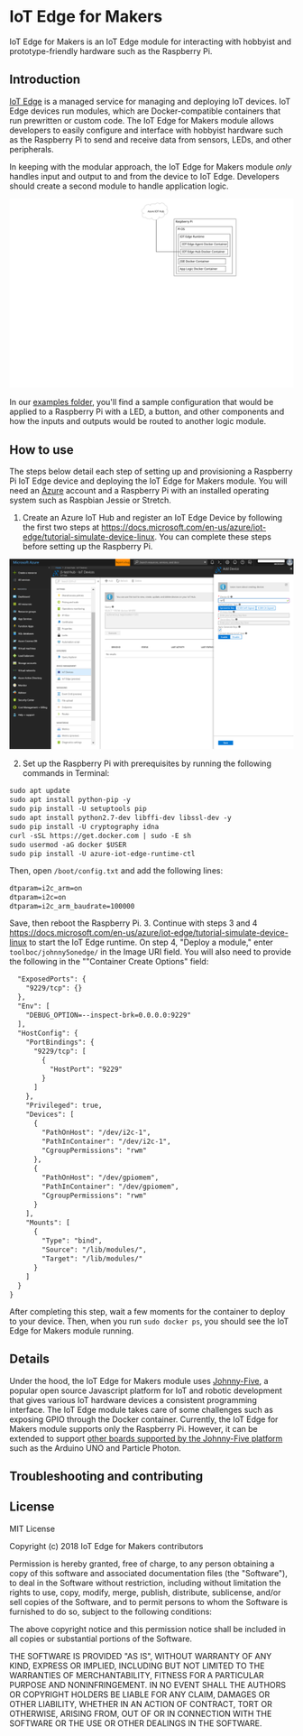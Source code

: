 # IoT Edge for Makers
IoT Edge for Makers is an IoT Edge module for interacting with hobbyist and prototype-friendly hardware such as the Raspberry Pi.

## Introduction
[IoT Edge](https://docs.microsoft.com/en-us/azure/iot-edge/how-iot-edge-works) is a managed service for managing and deploying IoT devices. IoT Edge devices run modules, which are Docker-compatible containers that run prewritten or custom code. The IoT Edge for Makers module allows developers to easily configure and interface with hobbyist hardware such as the Raspberry Pi to send and receive data from sensors, LEDs, and other peripherals.

In keeping with the modular approach, the IoT Edge for Makers module *only* handles input and output to and from the device to IoT Edge. Developers should create a second module to handle application logic. 

![Components](Components.svg) 

In our [examples folder](examples/readme.md), you'll find a sample configuration that would be applied to a Raspberry Pi with a LED, a button, and other components and how the inputs and outputs would be routed to another logic module.

## How to use
The steps below detail each step of setting up and provisioning a Raspberry Pi IoT Edge device and deploying the IoT Edge for Makers module. You will need an [Azure](http://azure.microsoft.com) account and a Raspberry Pi with an installed operating system such as Raspbian Jessie or Stretch. 

1. Create an Azure IoT Hub and register an IoT Edge Device by following the first two steps at https://docs.microsoft.com/en-us/azure/iot-edge/tutorial-simulate-device-linux. You can complete these steps before setting up the Raspberry Pi. 

![Set up IoT Edge device](assets/portal-add-device-snap.PNG)

2. Set up the Raspberry Pi with prerequisites by running the following commands in Terminal:
```
sudo apt update
sudo apt install python-pip -y
sudo pip install -U setuptools pip
sudo apt install python2.7-dev libffi-dev libssl-dev -y
sudo pip install -U cryptography idna
curl -sSL https://get.docker.com | sudo -E sh
sudo usermod -aG docker $USER
sudo pip install -U azure-iot-edge-runtime-ctl
```
Then, open `/boot/config.txt` and add the following lines:
```
dtparam=i2c_arm=on
dtparam=i2c=on
dtparam=i2c_arm_baudrate=100000
```
Save, then reboot the Raspberry Pi.
3. Continue with steps 3 and 4 https://docs.microsoft.com/en-us/azure/iot-edge/tutorial-simulate-device-linux to start the IoT Edge runtime. On step 4, "Deploy a module," enter `toolboc/johnny5onedge/` in the Image URI field. You will also need to provide the following in the ""Container Create Options" field:
```{
  "ExposedPorts": {
    "9229/tcp": {}
  },
  "Env": [
    "DEBUG_OPTION=--inspect-brk=0.0.0.0:9229"
  ],
  "HostConfig": {
    "PortBindings": {
      "9229/tcp": [
        {
          "HostPort": "9229"
        }
      ]
    },
    "Privileged": true,
    "Devices": [
      {
        "PathOnHost": "/dev/i2c-1",
        "PathInContainer": "/dev/i2c-1",
        "CgroupPermissions": "rwm"
      },
      {
        "PathOnHost": "/dev/gpiomem",
        "PathInContainer": "/dev/gpiomem",
        "CgroupPermissions": "rwm"
      }
    ],
    "Mounts": [
      {
        "Type": "bind",
        "Source": "/lib/modules/",
        "Target": "/lib/modules/"
      }
    ]
  }
}
```

After completing this step, wait a few moments for the container to deploy to your device. Then, when you run `sudo docker ps`, you should see the IoT Edge for Makers module running.

## Details
Under the hood, the IoT Edge for Makers module uses [Johnny-Five](http://johnny-five.io/), a popular open source Javascript platform for IoT and robotic development that gives various IoT hardware devices a consistent programming interface. The IoT Edge module takes care of some challenges such as exposing GPIO through the Docker container. Currently, the IoT Edge for Makers module supports only the Raspberry Pi. However, it can be extended to support [other boards supported by the Johnny-Five platform](http://johnny-five.io/platform-support/) such as the Arduino UNO and Particle Photon.

## Troubleshooting and contributing

## License

MIT License

Copyright (c) 2018 IoT Edge for Makers contributors

Permission is hereby granted, free of charge, to any person obtaining a copy
of this software and associated documentation files (the "Software"), to deal
in the Software without restriction, including without limitation the rights
to use, copy, modify, merge, publish, distribute, sublicense, and/or sell
copies of the Software, and to permit persons to whom the Software is
furnished to do so, subject to the following conditions:

The above copyright notice and this permission notice shall be included in all
copies or substantial portions of the Software.

THE SOFTWARE IS PROVIDED "AS IS", WITHOUT WARRANTY OF ANY KIND, EXPRESS OR
IMPLIED, INCLUDING BUT NOT LIMITED TO THE WARRANTIES OF MERCHANTABILITY,
FITNESS FOR A PARTICULAR PURPOSE AND NONINFRINGEMENT. IN NO EVENT SHALL THE
AUTHORS OR COPYRIGHT HOLDERS BE LIABLE FOR ANY CLAIM, DAMAGES OR OTHER
LIABILITY, WHETHER IN AN ACTION OF CONTRACT, TORT OR OTHERWISE, ARISING FROM,
OUT OF OR IN CONNECTION WITH THE SOFTWARE OR THE USE OR OTHER DEALINGS IN THE
SOFTWARE.
